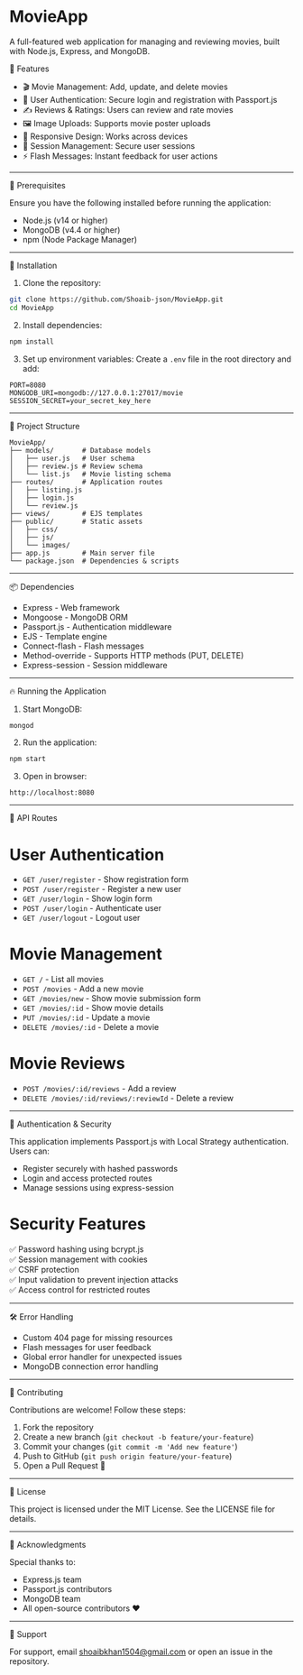 # MovieApp

A full-featured web application for managing and reviewing movies, built with Node.js, Express, and MongoDB.

 🌟 Features

- 🎬 Movie Management: Add, update, and delete movies
- 👤 User Authentication: Secure login and registration with Passport.js
- ✍️ Reviews & Ratings: Users can review and rate movies
- 🖼️ Image Uploads: Supports movie poster uploads
- 📱 Responsive Design: Works across devices
- 🔐 Session Management: Secure user sessions
- ⚡ Flash Messages: Instant feedback for user actions

---

 📌 Prerequisites

Ensure you have the following installed before running the application:
- Node.js (v14 or higher)
- MongoDB (v4.4 or higher)
- npm (Node Package Manager)

---

 🚀 Installation

1. Clone the repository:
```bash
git clone https://github.com/Shoaib-json/MovieApp.git
cd MovieApp
```

2. Install dependencies:
```bash
npm install
```

3. Set up environment variables:
Create a `.env` file in the root directory and add:
```env
PORT=8080
MONGODB_URI=mongodb://127.0.0.1:27017/movie
SESSION_SECRET=your_secret_key_here
```

---

 📂 Project Structure

```
MovieApp/
├── models/       # Database models
│   ├── user.js   # User schema
│   ├── review.js # Review schema
│   └── list.js   # Movie listing schema
├── routes/       # Application routes
│   ├── listing.js
│   ├── login.js
│   └── review.js
├── views/        # EJS templates
├── public/       # Static assets
│   ├── css/
│   ├── js/
│   └── images/
├── app.js        # Main server file
└── package.json  # Dependencies & scripts
```

---

 📦 Dependencies

- Express - Web framework
- Mongoose - MongoDB ORM
- Passport.js - Authentication middleware
- EJS - Template engine
- Connect-flash - Flash messages
- Method-override - Supports HTTP methods (PUT, DELETE)
- Express-session - Session middleware

---

 🔥 Running the Application

1. Start MongoDB:
```bash
mongod
```

2. Run the application:
```bash
npm start
```

3. Open in browser:
```
http://localhost:8080
```

---

 🔗 API Routes

# User Authentication
- `GET /user/register` - Show registration form
- `POST /user/register` - Register a new user
- `GET /user/login` - Show login form
- `POST /user/login` - Authenticate user
- `GET /user/logout` - Logout user

# Movie Management
- `GET /` - List all movies
- `POST /movies` - Add a new movie
- `GET /movies/new` - Show movie submission form
- `GET /movies/:id` - Show movie details
- `PUT /movies/:id` - Update a movie
- `DELETE /movies/:id` - Delete a movie

# Movie Reviews
- `POST /movies/:id/reviews` - Add a review
- `DELETE /movies/:id/reviews/:reviewId` - Delete a review

---

 🔐 Authentication & Security

This application implements Passport.js with Local Strategy authentication. Users can:
- Register securely with hashed passwords
- Login and access protected routes
- Manage sessions using express-session

# Security Features
✅ Password hashing using bcrypt.js  
✅ Session management with cookies  
✅ CSRF protection  
✅ Input validation to prevent injection attacks  
✅ Access control for restricted routes  

---

 🛠 Error Handling

- Custom 404 page for missing resources
- Flash messages for user feedback
- Global error handler for unexpected issues
- MongoDB connection error handling

---

 🤝 Contributing

Contributions are welcome! Follow these steps:

1. Fork the repository
2. Create a new branch (`git checkout -b feature/your-feature`)
3. Commit your changes (`git commit -m 'Add new feature'`)
4. Push to GitHub (`git push origin feature/your-feature`)
5. Open a Pull Request 🚀

---

 📜 License

This project is licensed under the MIT License. See the LICENSE file for details.

---

 🙌 Acknowledgments

Special thanks to:
- Express.js team
- Passport.js contributors
- MongoDB team
- All open-source contributors ❤️

---

 📩 Support

For support, email shoaibkhan1504@gmail.com or open an issue in the repository.
 

